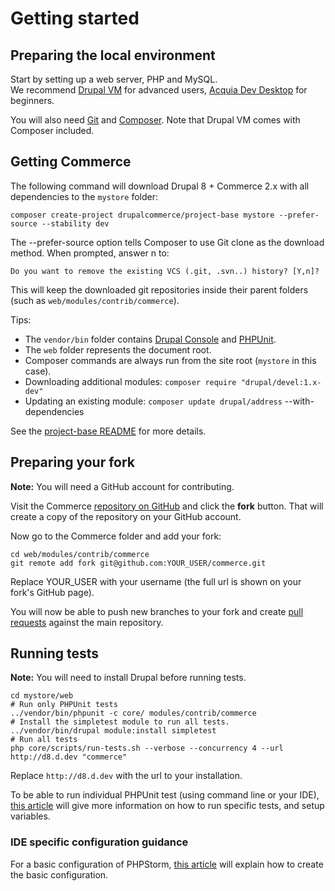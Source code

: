 # Getting started

## Preparing the local environment

Start by setting up a web server, PHP and MySQL. <br> 
We recommend [Drupal VM](http://www.drupalvm.com/) for advanced users, [Acquia Dev Desktop](https://www.acquia.com/products-services/dev-desktop) for beginners.

You will also need [Git](https://git-scm.com/) and [Composer](https://getcomposer.org/doc/00-intro.md#installation-linux-unix-osx).
Note that Drupal VM comes with Composer included.

## Getting Commerce

The following command will download Drupal 8 + Commerce 2.x with all dependencies to the `mystore` folder:

    composer create-project drupalcommerce/project-base mystore --prefer-source --stability dev

The --prefer-source option tells Composer to use Git clone as the download method. 
When prompted, answer n to:
   
    Do you want to remove the existing VCS (.git, .svn..) history? [Y,n]?

This will keep the downloaded git repositories inside their parent folders (such as `web/modules/contrib/commerce`).

Tips:

- The `vendor/bin` folder contains [Drupal Console](https://drupalconsole.com) and [PHPUnit](https://phpunit.de/). <br>
- The `web` folder represents the document root. <br>
- Composer commands are always run from the site root (`mystore` in this case). <br>
- Downloading additional modules: `composer require "drupal/devel:1.x-dev"` <br>
- Updating an existing module: `composer update drupal/address` --with-dependencies

See the [project-base README](https://github.com/drupalcommerce/project-base/blob/8.x/README.md) for more details.

## Preparing your fork

**Note:** You will need a GitHub account for contributing.

Visit the Commerce [repository on GitHub](https://github.com/drupalcommerce/commerce) and click the **fork** button.
That will create a copy of the repository on your GitHub account.

Now go to the Commerce folder and add your fork:
    
    cd web/modules/contrib/commerce
    git remote add fork git@github.com:YOUR_USER/commerce.git
  
Replace YOUR_USER with your username (the full url is shown on your fork's GitHub page).

You will now be able to push new branches to your fork and create [pull requests](https://help.github.com/articles/using-pull-requests) against the main repository.

## Running tests

**Note:** You will need to install Drupal before running tests.

    cd mystore/web
    # Run only PHPUnit tests
    ../vendor/bin/phpunit -c core/ modules/contrib/commerce
    # Install the simpletest module to run all tests.
    ../vendor/bin/drupal module:install simpletest
    # Run all tests
    php core/scripts/run-tests.sh --verbose --concurrency 4 --url http://d8.d.dev "commerce"
    
Replace `http://d8.d.dev` with the url to your installation.

To be able to run individual PHPUnit test (using command line or your IDE), [this article](https://www.drupal.org/node/2116263#skipped-tests) will give more information on how to run specific tests, and setup variables.

### IDE specific configuration guidance

For a basic configuration of PHPStorm, [this article](https://www.drupal.org/node/2288559) will explain how to create the basic configuration.
